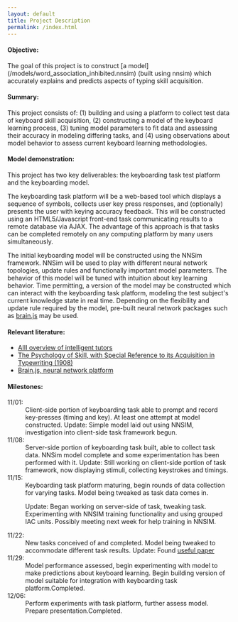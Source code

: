 ```yaml
---
layout: default
title: Project Description
permalink: /index.html
---
```

<h4>Objective:</h4>
The goal of this project is to construct [a model](/models/word_association_inhibited.nnsim) (built using nnsim)
which accurately explains and predicts aspects of typing skill acquisition.<br>
<h4>Summary:</h4>
This project consists of: (1) building and using a platform to collect test data of
keyboard skill acquisition, (2) constructing a model of the keyboard learning process,
(3) tuning model parameters to fit data and assessing their accuracy in modeling differing tasks, 
and (4) using observations about model behavior to assess current keyboard learning methodologies.
<br>
<h4>Model demonstration:</h4>
This project has two key deliverables: the keyboarding task test platform and the keyboarding model.

The keyboarding task platform will be a web-based tool which displays a sequence of symbols, collects
user key press responses, and (optionally) presents the user with keying accuracy feedback. This will
be constructed using an HTML5/Javascript front-end task communicating results to a remote database via AJAX. The 
advantage of this approach is that tasks can be completed remotely on any computing platform by many
users simultaneously.

The initial keyboarding model will be constructed using the NNSim framework. NNSim will be used to play with
different neural network topologies, update rules and functionally important model parameters. The behavior
of this model will be tuned with intuition about key learning behavior. Time permitting, a version of the
model may be constructed which can interact with the keyboarding task platform, modeling the
test subject's current knowledge state in real time. Depending on the flexibility and update rule required by the model,
pre-built neural network packages such as <a href="http://harthur.github.com/brain/">brain.js</a> may be used.

<h4>Relevant literature:</h4>
<ul>
  <li><a href="http://aaai.org/AITopics/IntelligentTutoringSystems">AIII overview of intelligent tutors</a></li>
  <li><a href="http://books.google.com/books?id=VZMAAAAAMAAJ">The Psychology of Skill, with Special Reference to its Acquisition in Typewriting (1908)</a></li>
  <li><a href="http://harthur.github.com/brain/">Brain.js, neural network platform</a></li>
</ul>
<h4>Milestones:</h4>
<dl>
<dt>11/01:</dt>
<dd>Client-side portion of keyboarding task able to prompt and 
record key-presses (timing and key). At least one attempt at model 
constructed. <span class="update">Update: Simple model laid out using NNSIM, investigation into client-side task framework begun.</span></dd>

<dt>11/08:</dt>
<dd>Server-side portion of keyboarding task built, able to 
collect task data. NNSim model complete and some experimentation has 
been performed with it.
<span class="update">Update: Still working on client-side portion of task framework, now displaying stimuli, collecting keystrokes and timings.</span></dd>

<dt>11/15:</dt><dd>Keyboarding task platform maturing, begin rounds of data 
collection for varying tasks. Model being tweaked as task data comes in.

<span class="update">Update: Began working on server-side of task, tweaking task. Experimenting with NNSIM training functionality and using grouped IAC units. Possibly meeting next week for help training in NNSIM.</span></dd>

<dt>11/22:</dt><dd>New tasks conceived of and completed. Model being tweaked to accommodate different task results.
<span class="update">Update: Found <a href="http://www-personal.umich.edu/~yililiu/Wu-Liu-TOCHI-typing-2008.pdf">useful paper</a></span></dd>

<dt>11/29:</dt><dd>Model performance assessed, begin experimenting with model to
make predictions about keyboard learning. Begin building version
of model suitable for integration with keyboarding task platform.<span class="update">Completed.</span></dd>

<dt>12/06:</dt><dd>Perform experiments with task platform, further assess model. Prepare presentation.<span class="update">Completed.</span></dd>
</dl>